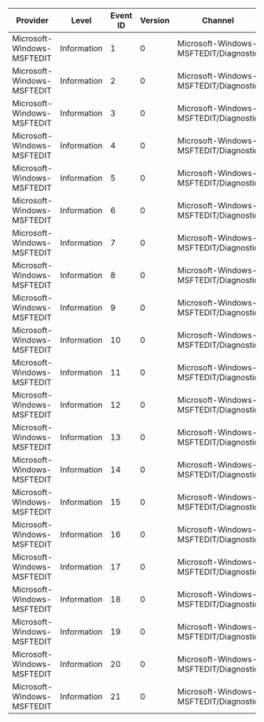 Provider                    |  Level        |  Event ID  |  Version  |  Channel                                |  Task                  |  Opcode  |  Keyword  |  Message
----------------------------|---------------|------------|-----------|-----------------------------------------|------------------------|----------|-----------|---------
Microsoft-Windows-MSFTEDIT  |  Information  |  1         |  0        |  Microsoft-Windows-MSFTEDIT/Diagnostic  |  PlacingCaret          |  Start   |           |
Microsoft-Windows-MSFTEDIT  |  Information  |  2         |  0        |  Microsoft-Windows-MSFTEDIT/Diagnostic  |  PlacingCaret          |  Stop    |           |
Microsoft-Windows-MSFTEDIT  |  Information  |  3         |  0        |  Microsoft-Windows-MSFTEDIT/Diagnostic  |  PlacingCaret          |          |           |
Microsoft-Windows-MSFTEDIT  |  Information  |  4         |  0        |  Microsoft-Windows-MSFTEDIT/Diagnostic  |  SelectingWord         |          |           |
Microsoft-Windows-MSFTEDIT  |  Information  |  5         |  0        |  Microsoft-Windows-MSFTEDIT/Diagnostic  |  DismissingSelection   |          |           |
Microsoft-Windows-MSFTEDIT  |  Information  |  6         |  0        |  Microsoft-Windows-MSFTEDIT/Diagnostic  |  ShowGripper           |  Start   |           |
Microsoft-Windows-MSFTEDIT  |  Information  |  7         |  0        |  Microsoft-Windows-MSFTEDIT/Diagnostic  |  ShowGripper           |  Stop    |           |
Microsoft-Windows-MSFTEDIT  |  Information  |  8         |  0        |  Microsoft-Windows-MSFTEDIT/Diagnostic  |  HideGripper           |  Start   |           |
Microsoft-Windows-MSFTEDIT  |  Information  |  9         |  0        |  Microsoft-Windows-MSFTEDIT/Diagnostic  |  HideGripper           |  Stop    |           |
Microsoft-Windows-MSFTEDIT  |  Information  |  10        |  0        |  Microsoft-Windows-MSFTEDIT/Diagnostic  |  SingleTappingText     |          |           |
Microsoft-Windows-MSFTEDIT  |  Information  |  11        |  0        |  Microsoft-Windows-MSFTEDIT/Diagnostic  |  DoubleTappingText     |          |           |
Microsoft-Windows-MSFTEDIT  |  Information  |  12        |  0        |  Microsoft-Windows-MSFTEDIT/Diagnostic  |  SelectionExtending    |  Start   |           |
Microsoft-Windows-MSFTEDIT  |  Information  |  13        |  0        |  Microsoft-Windows-MSFTEDIT/Diagnostic  |  SelectionExtending    |  Stop    |           |
Microsoft-Windows-MSFTEDIT  |  Information  |  14        |  0        |  Microsoft-Windows-MSFTEDIT/Diagnostic  |  OnHandleDrag          |  Start   |           |
Microsoft-Windows-MSFTEDIT  |  Information  |  15        |  0        |  Microsoft-Windows-MSFTEDIT/Diagnostic  |  OnHandleDrag          |  Stop    |           |
Microsoft-Windows-MSFTEDIT  |  Information  |  16        |  0        |  Microsoft-Windows-MSFTEDIT/Diagnostic  |  ChangeSelection       |  Start   |           |
Microsoft-Windows-MSFTEDIT  |  Information  |  17        |  0        |  Microsoft-Windows-MSFTEDIT/Diagnostic  |  ChangeSelection       |  Stop    |           |
Microsoft-Windows-MSFTEDIT  |  Information  |  18        |  0        |  Microsoft-Windows-MSFTEDIT/Diagnostic  |  ComputeSnappingMode   |  Start   |           |
Microsoft-Windows-MSFTEDIT  |  Information  |  19        |  0        |  Microsoft-Windows-MSFTEDIT/Diagnostic  |  ComputeSnappingMode   |  Stop    |           |
Microsoft-Windows-MSFTEDIT  |  Information  |  20        |  0        |  Microsoft-Windows-MSFTEDIT/Diagnostic  |  ExtendSelectionRange  |  Start   |           |
Microsoft-Windows-MSFTEDIT  |  Information  |  21        |  0        |  Microsoft-Windows-MSFTEDIT/Diagnostic  |  ExtendSelectionRange  |  Stop    |           |